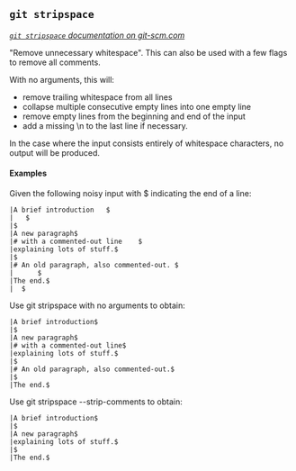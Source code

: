 ## `git stripspace`

_[`git stripspace` documentation on git-scm.com](https://git-scm.com/docs/git-stripspace)_

"Remove unnecessary whitespace". This can also be used with a few flags to remove all comments. 

With no arguments, this will:

- remove trailing whitespace from all lines
- collapse multiple consecutive empty lines into one empty line
- remove empty lines from the beginning and end of the input
- add a missing \n to the last line if necessary.

In the case where the input consists entirely of whitespace characters, no output will be produced.

#### Examples 

Given the following noisy input with $ indicating the end of a line:

```
|A brief introduction   $
|   $
|$
|A new paragraph$
|# with a commented-out line    $
|explaining lots of stuff.$
|$
|# An old paragraph, also commented-out. $
|      $
|The end.$
|  $
```

Use git stripspace with no arguments to obtain:

```
|A brief introduction$
|$
|A new paragraph$
|# with a commented-out line$
|explaining lots of stuff.$
|$
|# An old paragraph, also commented-out.$
|$
|The end.$
```

Use git stripspace --strip-comments to obtain:

```
|A brief introduction$
|$
|A new paragraph$
|explaining lots of stuff.$
|$
|The end.$
```
